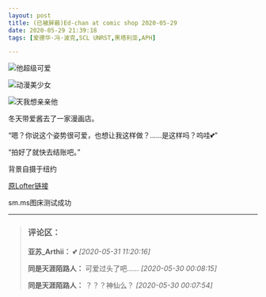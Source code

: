 ```yaml
---
layout: post
title: (已被屏蔽)Ed-chan at comic shop 2020-05-29
date: 2020-05-29 21:39:18
tags: [爱德华·冯·波克,SCL UNRST,黑塔利亚,APH]

---
```

![他超级可爱](https://i.loli.net/2020/06/08/KavNo2zBeu7Wcpn.jpg)

![动漫美少女](https://i.loli.net/2020/06/08/RF4PxGfASYb97Wo.jpg)

![天我想亲亲他](https://i.loli.net/2020/06/08/9TJprLsMkOEvSih.jpg)


冬天带爱酱去了一家漫画店。

“嗯？你说这个姿势很可爱，也想让我这样做？……是这样吗？呜哇💕”

“拍好了就快去结账吧。”

背景自摄于纽约


[原Lofter链接](https://arthliams.lofter.com/post/211e06_1c97f89b4)

sm.ms图床测试成功


---
> ### 评论区：
>**亚苏_Arthii：** 💕  *[2020-05-31 11:20:16]*
>
>**同是天涯陌路人：** 可爱过头了吧……  *[2020-05-30 00:08:15]*
>
>**同是天涯陌路人：** ？？？神仙么？  *[2020-05-30 00:07:54]*
>
>
